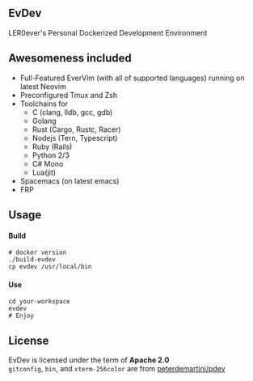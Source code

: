 ## EvDev
LER0ever's Personal Dockerized Development Environment

## Awesomeness included
- Full-Featured EverVim (with all of supported languages) running on latest Neovim
- Preconfigured Tmux and Zsh
- Toolchains for
    - C (clang, lldb, gcc, gdb)
    - Golang
    - Rust (Cargo, Rustc, Racer)
    - Nodejs (Tern, Typescript)
    - Ruby (Rails)
    - Python 2/3
    - C# Mono
    - Lua(jit)
- Spacemacs (on latest emacs)
- FRP

## Usage
#### Build
```
# docker version
./build-evdev
cp evdev /usr/local/bin
```

#### Use
```
cd your-workspace
evdev
# Enjoy
```

## License
EvDev is licensed under the term of **Apache 2.0**  
`gitconfig`, `bin`, and `xterm-256color` are from [peterdemartini/pdev](https://github.com/peterdemartini/pdev)